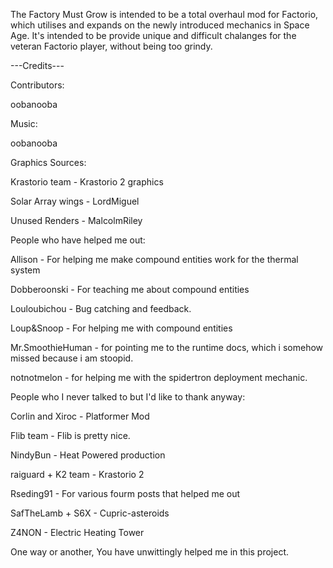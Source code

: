 The Factory Must Grow is intended to be a total overhaul mod for Factorio, which utilises and expands on the newly introduced mechanics in Space Age. It's intended to be provide unique and difficult chalanges for the veteran Factorio player, without being too grindy.


---Credits---

Contributors:

oobanooba

Music:

oobanooba

Graphics Sources:

Krastorio team - Krastorio 2 graphics

Solar Array wings - LordMiguel

Unused Renders - MalcolmRiley


People who have helped me out:

Allison - For helping me make compound entities work for the thermal system

Dobberoonski - For teaching me about compound entities

Louloubichou - Bug catching and feedback.

Loup&Snoop - For helping me with compound entities

Mr.SmoothieHuman - for pointing me to the runtime docs, which i somehow missed because i am stoopid.

notnotmelon - for helping me with the spidertron deployment mechanic.


People who I never talked to but I'd like to thank anyway:

Corlin and Xiroc - Platformer Mod

Flib team - Flib is pretty nice.

NindyBun - Heat Powered production

raiguard + K2 team - Krastorio 2

Rseding91 - For various fourm posts that helped me out

SafTheLamb + S6X - Cupric-asteroids

Z4NON - Electric Heating Tower

One way or another, You have unwittingly helped me in this project.